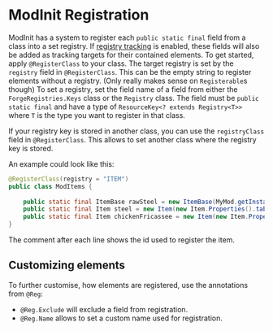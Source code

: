 # ModInit Registration

ModInit has a system to register each `public static final` field from a class into a set registry.
If [registry tracking](../registration/tracking.md) is enabled, these fields will also be added as tracking targets for their contained elements.
To get started, apply `@RegisterClass` to your class.
The target registry is set by the `registry` field in `@RegisterClass`. This can be the empty string to register elements without a registry.
(Only really makes sense on `Registerable`s though)
To set a registry, set the field name of a field from either the `ForgeRegistries.Keys` class or the `Registry` class.
The field must be `public static final` and have a type of `ResourceKey<? extends Registry<T>>` where `T` is the type you want to register in that class.

If your registry key is stored in another class, you can use the `registryClass` field in `@RegisterClass`.
This allows to set another class where the registry key is stored.

An example could look like this:

```java
@RegisterClass(registry = "ITEM")
public class ModItems {
    
    public static final ItemBase rawSteel = new ItemBase(MyMod.getInstance(), new Item.Properties()); // mymod:raw_steel
    public static final Item steel = new Item(new Item.Properties().tab(MyMod.getInstance().tab)); // mymod:steel
    public static final Item chickenFricassee = new Item(new Item.Properties().food(Foods.CHICKEN)); // mymod:chicken_fricassee
}
```

The comment after each line shows the id used to register the item.

## Customizing elements

To further customise, how elements are registered, use the annotations from `@Reg`:

  * `@Reg.Exclude` will exclude a field from registration.
  * `@Reg.Name` allows to set a custom name used for registration.
